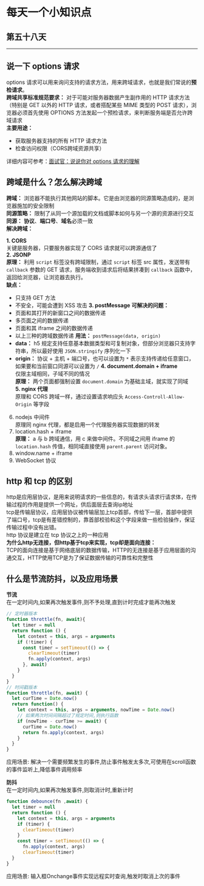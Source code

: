 # 每天一个小知识点
## 第五十八天 
---

## 说一下 options 请求
options 请求可以用来询问支持的请求方法，用来跨域请求，也就是我们常说的**预检请求**。  
**跨域共享标准规范要求：** 对于可能对服务器数据产生副作用的 HTTP 请求方法（特别是 GET 以外的 HTTP 请求，或者搭配某些 MIME 类型的 POST 请求），浏览器必须首先使用 OPTIONS 方法发起一个预检请求，来判断服务端是否允许跨域请求  
**主要用途：**
* 获取服务器支持的所有 HTTP 请求方法
* 检查访问权限（CORS跨域资源共享）

详细内容可参考：[面试官：说说你对 options 请求的理解](https://juejin.cn/post/6844904183905157127)
## 跨域是什么？怎么解决跨域
**跨域：** 浏览器不能执行其他网站的脚本。它是由浏览器的同源策略造成的，是浏览器施加的安全限制  
**同源策略：** 限制了从同一个源加载的文档或脚本如何与另一个源的资源进行交互  
**同源：** **协议**、**端口号**、**域名**必须一致  
**解决跨域：** 

**1. CORS**  
   关键是服务器，只要服务器实现了 CORS 请求就可以跨源通信了  
**2. JSONP**  
   **原理：** 利用 `script` 标签没有跨域限制，通过 `script` 标签 src 属性，发送带有 `callback` 参数的 GET 请求，服务端收到请求后将结果拼凑到 `callback` 函数中，返回给浏览器，让浏览器去执行。  
   **缺点：**
   * 只支持 GET 方法
   * 不安全，可能会遭到 XSS 攻击
**3. postMessage**
   **可解决的问题：**
   * 页面和其打开的新窗口之间的数据传递
   * 多页面之间的数据传递
   * 页面和其 iframe 之间的数据传递
   * 以上三种的跨域数据传递
   **用法：** `postMessage(data, origin)`
   * **data：** h5 规定支持任意基本数据类型和可复制对象，但部分浏览器只支持字符串，所以最好使用 `JSON.stringify` 序列化一下
   * **origin：** 协议 + 主机 + 端口号，也可以设置为 `*` 表示支持传递给任意窗口，如果要和当前窗口同源可以设置为 `/` 
**4. document.domain + iframe**  
   仅限主域相同，子域不同的情况  
   **原理：** 两个页面都强制设置 `document.domain` 为基础主域，就实现了同域  
**5. nginx 代理**  
   原理和 CORS 跨域一样，通过设置请求响应头 `Access-Controll-Allow-Origin` 等字段  
6. nodejs 中间件  
   原理同 nginx 代理，都是启用一个代理服务器实现数据的转发  
7. location.hash + iframe  
   **原理：** a 与 b 跨域通信，用 c 来做中间件。不同域之间用 iframe 的 `location.hash` 传值，相同域直接使用 `parent.parent` 访问对象。  
8. window.name + iframe  
9. WebSocket 协议
## http 和 tcp 的区别
http是应用层协议，是用来说明请求的一些信息的，有请求头请求行请求体，在传输过程的作用是提供一个网址，供后面层去查询ip地址  
tcp是传输层协议，应用层协议被传输层加上tcp首部，传给下一层，首部中提供了端口号，tcp是有差错控制的，靠首部校验和这个字段来做一些检验操作，保证传输过程中没有出错。  
http 协议是建立在 tcp 协议之上的一种应用  
**为什么http无连接，但http基于tcp来实现，tcp却是面向连接：**  
TCP的面向连接是基于网络底层的数据传输，HTTP的无连接是基于应用层面的沟通交互，HTTP使用TCP是为了保证数据传输的可靠性和完整性
## 什么是节流防抖，以及应用场景
**节流**  
在一定时间内,如果再次触发事件,则不予处理,直到计时完成才能再次触发
```js
// 定时器版本
function throttle(fn, await){
  let timer = null
  return function () {
    let context = this, args = arguments
    if (!timer) {
      const timer = setTimeout(() => {
        clearTimeout(timer)
        fn.apply(context, args)
      }, await)
    } 
  }
}
// 时间戳版本
function throttle(fn, await) {
  let curTime = Date.now()
  return function() {
    let context = this, args = arguments, nowTime = Date.now()
    // 如果两次时间间隔超过了规定时间,则执行函数
    if (nowTime - curTime >= await) {
      curTime = Date.now()
      return fn.apply(context, args)
    }
  }
}
``` 
应用场景: 解决一个需要频繁发生的事件,防止事件触发太多次,可使用在scroll函数的事件监听上,降低事件调用频率  

**防抖**  
在一定时间内,如果再次触发事件,则取消计时,重新计时
```js
function debounce(fn ,await) {
  let timer = null
  return function () {
    let context = this, args = arguments
    if (timer) {
      clearTimeout(timer)
    }
    const timer = setTimeout(() => {
      fn.apply(context, args)
      clearTimeout(timer)
  }
}
```
应用场景: 输入框Onchange事件实现远程实时查询,触发时取消上次的事件